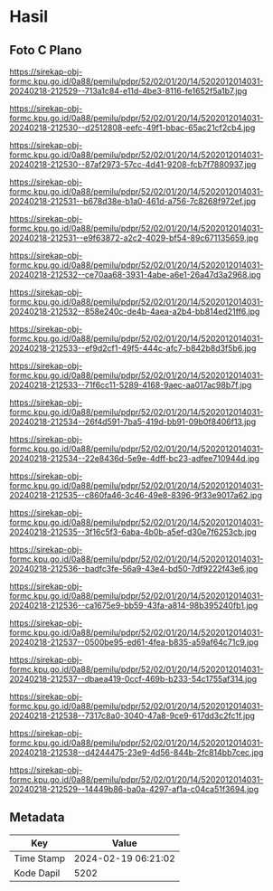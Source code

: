 # Hasil

## Foto C Plano

https://sirekap-obj-formc.kpu.go.id/0a88/pemilu/pdpr/52/02/01/20/14/5202012014031-20240218-212529--713a1c84-e11d-4be3-8116-fe1652f5a1b7.jpg

https://sirekap-obj-formc.kpu.go.id/0a88/pemilu/pdpr/52/02/01/20/14/5202012014031-20240218-212530--d2512808-eefc-49f1-bbac-65ac21cf2cb4.jpg

https://sirekap-obj-formc.kpu.go.id/0a88/pemilu/pdpr/52/02/01/20/14/5202012014031-20240218-212530--87af2973-57cc-4d41-9208-fcb7f7880937.jpg

https://sirekap-obj-formc.kpu.go.id/0a88/pemilu/pdpr/52/02/01/20/14/5202012014031-20240218-212531--b678d38e-b1a0-461d-a756-7c8268f972ef.jpg

https://sirekap-obj-formc.kpu.go.id/0a88/pemilu/pdpr/52/02/01/20/14/5202012014031-20240218-212531--e9f63872-a2c2-4029-bf54-89c671135659.jpg

https://sirekap-obj-formc.kpu.go.id/0a88/pemilu/pdpr/52/02/01/20/14/5202012014031-20240218-212532--ce70aa68-3931-4abe-a6e1-26a47d3a2968.jpg

https://sirekap-obj-formc.kpu.go.id/0a88/pemilu/pdpr/52/02/01/20/14/5202012014031-20240218-212532--858e240c-de4b-4aea-a2b4-bb814ed21ff6.jpg

https://sirekap-obj-formc.kpu.go.id/0a88/pemilu/pdpr/52/02/01/20/14/5202012014031-20240218-212533--ef9d2cf1-49f5-444c-afc7-b842b8d3f5b6.jpg

https://sirekap-obj-formc.kpu.go.id/0a88/pemilu/pdpr/52/02/01/20/14/5202012014031-20240218-212533--71f6cc11-5289-4168-9aec-aa017ac98b7f.jpg

https://sirekap-obj-formc.kpu.go.id/0a88/pemilu/pdpr/52/02/01/20/14/5202012014031-20240218-212534--26f4d591-7ba5-419d-bb91-09b0f8406f13.jpg

https://sirekap-obj-formc.kpu.go.id/0a88/pemilu/pdpr/52/02/01/20/14/5202012014031-20240218-212534--22e8436d-5e9e-4dff-bc23-adfee710944d.jpg

https://sirekap-obj-formc.kpu.go.id/0a88/pemilu/pdpr/52/02/01/20/14/5202012014031-20240218-212535--c860fa46-3c46-49e8-8396-9f33e9017a62.jpg

https://sirekap-obj-formc.kpu.go.id/0a88/pemilu/pdpr/52/02/01/20/14/5202012014031-20240218-212535--3f16c5f3-6aba-4b0b-a5ef-d30e7f6253cb.jpg

https://sirekap-obj-formc.kpu.go.id/0a88/pemilu/pdpr/52/02/01/20/14/5202012014031-20240218-212536--badfc3fe-56a9-43e4-bd50-7df9222f43e6.jpg

https://sirekap-obj-formc.kpu.go.id/0a88/pemilu/pdpr/52/02/01/20/14/5202012014031-20240218-212536--ca1675e9-bb59-43fa-a814-98b395240fb1.jpg

https://sirekap-obj-formc.kpu.go.id/0a88/pemilu/pdpr/52/02/01/20/14/5202012014031-20240218-212537--0500be95-ed61-4fea-b835-a59af64c71c9.jpg

https://sirekap-obj-formc.kpu.go.id/0a88/pemilu/pdpr/52/02/01/20/14/5202012014031-20240218-212537--dbaea419-0ccf-469b-b233-54c1755af314.jpg

https://sirekap-obj-formc.kpu.go.id/0a88/pemilu/pdpr/52/02/01/20/14/5202012014031-20240218-212538--7317c8a0-3040-47a8-9ce9-617dd3c2fc1f.jpg

https://sirekap-obj-formc.kpu.go.id/0a88/pemilu/pdpr/52/02/01/20/14/5202012014031-20240218-212538--d4244475-23e9-4d56-844b-2fc814bb7cec.jpg

https://sirekap-obj-formc.kpu.go.id/0a88/pemilu/pdpr/52/02/01/20/14/5202012014031-20240218-212529--14449b86-ba0a-4297-af1a-c04ca51f3694.jpg


## Metadata

| Key        | Value               |
| ---------- | ------------------- |
| Time Stamp | 2024-02-19 06:21:02 |
| Kode Dapil | 5202                |



